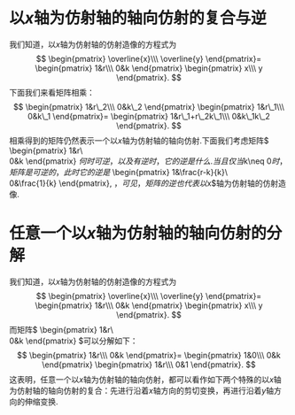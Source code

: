 ﻿# 以$x$轴为仿射轴的轴向仿射的复合与逆
我们知道，以$x$轴为仿射轴的仿射造像的方程式为
$$
\begin{pmatrix}
  \overline{x}\\\
\overline{y}
\end{pmatrix}=
\begin{pmatrix}
  1&r\\\
0&k
\end{pmatrix}
\begin{pmatrix}
  x\\\
y
\end{pmatrix}.
$$
下面我们来看矩阵相乘：
$$
\begin{pmatrix}
  1&r\_2\\\
0&k\_2
\end{pmatrix}
\begin{pmatrix}
  1&r\_1\\\
0&k\_1
\end{pmatrix}=
\begin{pmatrix}
  1&r\_1+r\_2k\_1\\\
0&k\_1k\_2
\end{pmatrix}.
$$
相乘得到的矩阵仍然表示一个以$x$轴为仿射轴的轴向仿射.下面我们考虑矩阵$
\begin{pmatrix}
  1&r\\\
0&k
\end{pmatrix}
$何时可逆，以及有逆时，它的逆是什么.当且仅当$k\neq 0$时，矩阵是可逆的，此时它的逆是$
\begin{pmatrix}
  1&\frac{r-k}{k}\\\
0&\frac{1}{k}
\end{pmatrix},
$，可见，矩阵的逆也代表以$x$轴为仿射轴的仿射造像.

# 任意一个以$x$轴为仿射轴的轴向仿射的分解
我们知道，以$x$轴为仿射轴的仿射造像的方程式为
$$
\begin{pmatrix}
  \overline{x}\\\
\overline{y}
\end{pmatrix}=
\begin{pmatrix}
  1&r\\\
0&k
\end{pmatrix}
\begin{pmatrix}
  x\\\
y
\end{pmatrix}.
$$
而矩阵$
\begin{pmatrix}
  1&r\\\
0&k
\end{pmatrix}
$可以分解如下：
$$
\begin{pmatrix}
  1&r\\\
0&k
\end{pmatrix}=
\begin{pmatrix}
  1&0\\\
0&k
\end{pmatrix}
\begin{pmatrix}
  1&r\\\
0&1
\end{pmatrix}.
$$
这表明，任意一个以$x$轴为仿射轴的轴向仿射，都可以看作如下两个特殊的以$x$轴为仿射轴的轴向仿射的复合：先进行沿着$x$轴方向的剪切变换，再进行沿着$y$轴方向的伸缩变换.